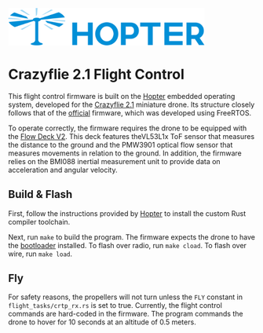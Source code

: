 <img src="./.github/assets/hopter-logo.png" alt="Hopter's Logo" width="400"/>

# Crazyflie 2.1 Flight Control

This flight control firmware is built on the [Hopter](https://github.com/hopter-project/hopter) embedded operating system, developed for the [Crazyflie 2.1](https://www.bitcraze.io/products/old-products/crazyflie-2-1/) miniature drone.
Its structure closely follows that of the [official](https://github.com/bitcraze/crazyflie-firmware) firmware, which was developed using FreeRTOS.

To operate correctly, the firmware requires the drone to be equipped with the [Flow Deck V2](https://www.bitcraze.io/products/flow-deck-v2/).
This deck features theVL53L1x ToF sensor that measures the distance to the ground and the PMW3901 optical flow sensor that measures movements in relation to the ground.
In addition, the firmware relies on the BMI088 inertial measurement unit to provide data on acceleration and angular velocity.

## Build & Flash

First, follow the instructions provided by [Hopter](https://github.com/hopter-project/hopter) to install the custom Rust compiler toolchain.

Next, run `make` to build the program. The firmware expects the drone to have the [bootloader](https://github.com/bitcraze/crazyflie2-stm-bootloader) installed.
To flash over radio, run `make cload`.
To flash over wire, run `make load`.

## Fly

For safety reasons, the propellers will not turn unless the `FLY` constant in `flight_tasks/crtp_rx.rs` is set to true.
Currently, the flight control commands are hard-coded in the firmware.
The program commands the drone to hover for 10 seconds at an altitude of 0.5 meters.
